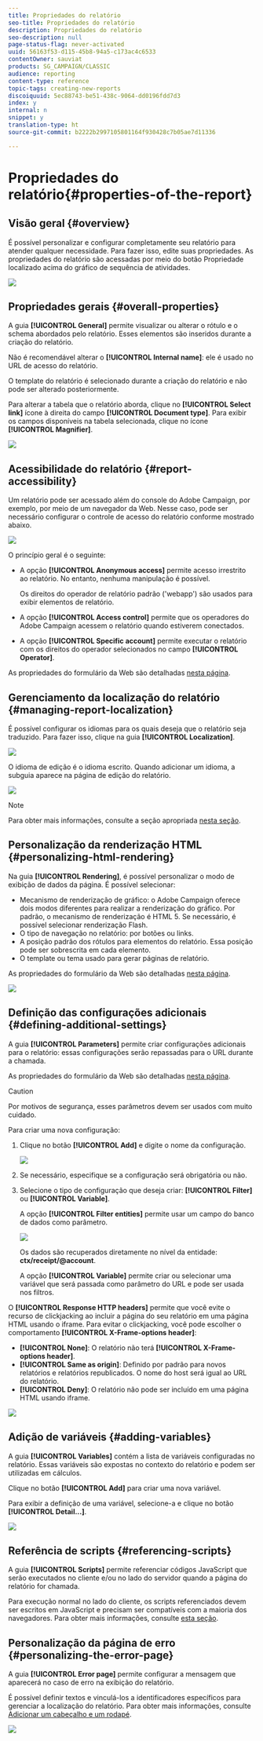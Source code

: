 ```yaml
---
title: Propriedades do relatório
seo-title: Propriedades do relatório
description: Propriedades do relatório
seo-description: null
page-status-flag: never-activated
uuid: 56163f53-d115-45b8-94a5-c173ac4c6533
contentOwner: sauviat
products: SG_CAMPAIGN/CLASSIC
audience: reporting
content-type: reference
topic-tags: creating-new-reports
discoiquuid: 5ec88743-be51-438c-9064-dd0196fdd7d3
index: y
internal: n
snippet: y
translation-type: ht
source-git-commit: b2222b2997105801164f930428c7b05ae7d11336

---
```



# Propriedades do relatório{#properties-of-the-report}

## Visão geral {#overview}

É possível personalizar e configurar completamente seu relatório para atender qualquer necessidade. Para fazer isso, edite suas propriedades. As propriedades do relatório são acessadas por meio do botão Propriedade localizado acima do gráfico de sequência de atividades.

![](assets/s_ncs_advuser_report_properties_01.png)

## Propriedades gerais {#overall-properties}

A guia **[!UICONTROL General]** permite visualizar ou alterar o rótulo e o schema abordados pelo relatório. Esses elementos são inseridos durante a criação do relatório.

Não é recomendável alterar o **[!UICONTROL Internal name]**: ele é usado no URL de acesso do relatório.

O template do relatório é selecionado durante a criação do relatório e não pode ser alterado posteriormente.

Para alterar a tabela que o relatório aborda, clique no **[!UICONTROL Select link]** ícone à direita do campo **[!UICONTROL Document type]**. Para exibir os campos disponíveis na tabela selecionada, clique no ícone **[!UICONTROL Magnifier]**.

![](assets/s_ncs_advuser_report_properties_02.png)

## Acessibilidade do relatório {#report-accessibility}

Um relatório pode ser acessado além do console do Adobe Campaign, por exemplo, por meio de um navegador da Web. Nesse caso, pode ser necessário configurar o controle de acesso do relatório conforme mostrado abaixo.

![](assets/s_ncs_advuser_report_properties_02b.png)

O princípio geral é o seguinte:

* A opção **[!UICONTROL Anonymous access]** permite acesso irrestrito ao relatório. No entanto, nenhuma manipulação é possível.

   Os direitos do operador de relatório padrão (&#39;webapp&#39;) são usados para exibir elementos de relatório.

* A opção **[!UICONTROL Access control]** permite que os operadores do Adobe Campaign acessem o relatório quando estiverem conectados.
* A opção **[!UICONTROL Specific account]** permite executar o relatório com os direitos do operador selecionados no campo **[!UICONTROL Operator]**.

As propriedades do formulário da Web são detalhadas [nesta página](../../web/using/about-web-forms.md).

## Gerenciamento da localização do relatório {#managing-report-localization}

É possível configurar os idiomas para os quais deseja que o relatório seja traduzido. Para fazer isso, clique na guia **[!UICONTROL Localization]**.

![](assets/s_ncs_advuser_report_properties_06.png)

O idioma de edição é o idioma escrito. Quando adicionar um idioma, a subguia aparece na página de edição do relatório.

![](assets/s_ncs_advuser_report_properties_05a.png)

>[!NOTE]
>
>Para obter mais informações, consulte a seção apropriada [nesta seção](../../web/using/translating-a-web-form.md).

## Personalização da renderização HTML {#personalizing-html-rendering}

Na guia **[!UICONTROL Rendering]**, é possível personalizar o modo de exibição de dados da página. É possível selecionar:

* Mecanismo de renderização de gráfico: o Adobe Campaign oferece dois modos diferentes para realizar a renderização do gráfico. Por padrão, o mecanismo de renderização é HTML 5. Se necessário, é possível selecionar renderização Flash.
* O tipo de navegação no relatório: por botões ou links.
* A posição padrão dos rótulos para elementos do relatório. Essa posição pode ser sobrescrita em cada elemento.
* O template ou tema usado para gerar páginas de relatório.

As propriedades do formulário da Web são detalhadas [nesta página](../../web/using/about-web-forms.md).

![](assets/s_ncs_advuser_report_properties_08.png)

## Definição das configurações adicionais {#defining-additional-settings}

A guia **[!UICONTROL Parameters]** permite criar configurações adicionais para o relatório: essas configurações serão repassadas para o URL durante a chamada.

As propriedades do formulário da Web são detalhadas [nesta página](../../web/using/about-web-forms.md).

>[!CAUTION]
>
>Por motivos de segurança, esses parâmetros devem ser usados com muito cuidado.

Para criar uma nova configuração:

1. Clique no botão **[!UICONTROL Add]** e digite o nome da configuração.

   ![](assets/s_ncs_advuser_report_properties_09a.png)

1. Se necessário, especifique se a configuração será obrigatória ou não.
1. Selecione o tipo de configuração que deseja criar: **[!UICONTROL Filter]** ou **[!UICONTROL Variable]**.

   A opção **[!UICONTROL Filter entities]** permite usar um campo do banco de dados como parâmetro.

   ![](assets/s_ncs_advuser_report_properties_09b.png)

   Os dados são recuperados diretamente no nível da entidade: **ctx/receipt/@account**.

   A opção **[!UICONTROL Variable]** permite criar ou selecionar uma variável que será passada como parâmetro do URL e pode ser usada nos filtros.

O **[!UICONTROL Response HTTP headers]** permite que você evite o recurso de clickjacking ao incluir a página do seu relatório em uma página HTML usando o iframe. Para evitar o clickjacking, você pode escolher o comportamento **[!UICONTROL X-Frame-options header]**:

* **[!UICONTROL None]**: O relatório não terá **[!UICONTROL X-Frame-options header]**.
* **[!UICONTROL Same as origin]**: Definido por padrão para novos relatórios e relatórios republicados. O nome do host será igual ao URL do relatório.
* **[!UICONTROL Deny]**: O relatório não pode ser incluído em uma página HTML usando iframe.

![](assets/s_ncs_advuser_report_properties_09c.png)

## Adição de variáveis {#adding-variables}

A guia **[!UICONTROL Variables]** contém a lista de variáveis configuradas no relatório. Essas variáveis são expostas no contexto do relatório e podem ser utilizadas em cálculos.

Clique no botão **[!UICONTROL Add]** para criar uma nova variável.

Para exibir a definição de uma variável, selecione-a e clique no botão **[!UICONTROL Detail...]**.

![](assets/s_ncs_advuser_report_properties_10.png)

## Referência de scripts {#referencing-scripts}

A guia **[!UICONTROL Scripts]** permite referenciar códigos JavaScript que serão executados no cliente e/ou no lado do servidor quando a página do relatório for chamada.

Para execução normal no lado do cliente, os scripts referenciados devem ser escritos em JavaScript e precisam ser compatíveis com a maioria dos navegadores. Para obter mais informações, consulte [esta seção](../../web/using/web-forms-answers.md).

## Personalização da página de erro {#personalizing-the-error-page}

A guia **[!UICONTROL Error page]** permite configurar a mensagem que aparecerá no caso de erro na exibição do relatório.

É possível definir textos e vinculá-los a identificadores específicos para gerenciar a localização do relatório. Para obter mais informações, consulte [Adicionar um cabeçalho e um rodapé](../../reporting/using/element-layout.md#adding-a-header-and-a-footer).

![](assets/s_ncs_advuser_report_properties_11.png)

